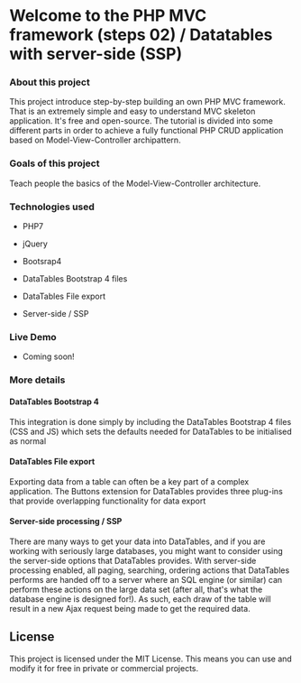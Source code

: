 # Welcome to the PHP MVC framework (steps 02) / Datatables with server-side (SSP)

### About this project
 This project introduce step-by-step building an own PHP MVC framework.
 That is an extremely simple and easy to understand MVC skeleton application. It's free and open-source.
 The tutorial is divided into some different parts in order to achieve a fully functional PHP CRUD application based  on Model-View-Controller archipattern.

### Goals of this project
 Teach people the basics of the Model-View-Controller architecture.

### Technologies used

- PHP7
- jQuery
- Bootsrap4

- DataTables Bootstrap 4 files
- DataTables File export
- Server-side / SSP

### Live Demo
- Coming soon!

### More details

#### DataTables Bootstrap 4
This integration is done simply by including the DataTables Bootstrap 4 files (CSS and JS) which sets the defaults needed for DataTables to be initialised as normal

#### DataTables File export
Exporting data from a table can often be a key part of a complex application. The Buttons extension for DataTables provides three plug-ins that provide overlapping functionality for data export

#### Server-side processing / SSP
There are many ways to get your data into DataTables, and if you are working with seriously large databases, you might want to consider using the server-side options that DataTables provides. With server-side processing enabled, all paging, searching, ordering actions that DataTables performs are handed off to a server where an SQL engine (or similar) can perform these actions on the large data set (after all, that's what the database engine is designed for!). As such, each draw of the table will result in a new Ajax request being made to get the required data.

License
----
This project is licensed under the MIT License. This means you can use and modify it for free in private or commercial projects.